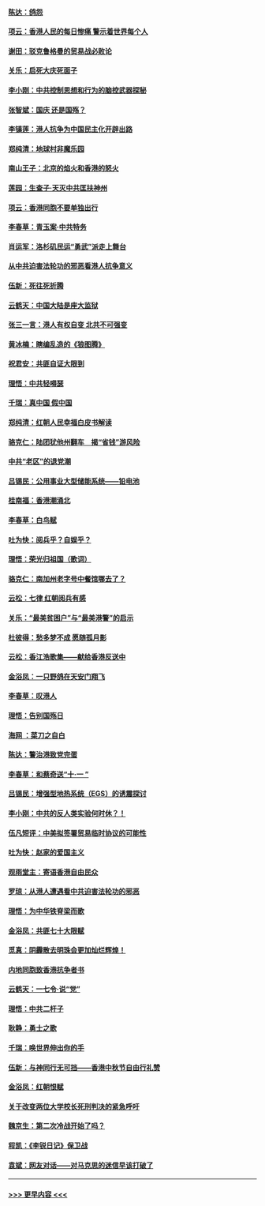 #### [陈达：鸽怨](../pages/nsc993/n11561879.md?t=10021211) 
#### [项云：香港人民的每日惨痛  警示着世界每个人](../pages/nsc993/n11559273.md?t=10021211) 
#### [谢田：驳克鲁格曼的贸易战必败论](../pages/nsc993/n11555840.md?t=10021211) 
#### [关乐：启死大庆死面子](../pages/nsc993/n11556823.md?t=10021211) 
#### [李小刚：中共控制思想和行为的脑控武器探秘](../pages/nsc993/n11556776.md?t=10021211) 
#### [张智斌：国庆  还是国殇？](../pages/nsc993/n11556617.md?t=10021211) 
#### [李镇莲：港人抗争为中国民主化开辟出路](../pages/nsc993/n11556570.md?t=10021211) 
#### [郑纯清：地球村非魔乐园](../pages/nsc993/n11555415.md?t=10021211) 
#### [南山王子：北京的焰火和香港的怒火](../pages/nsc993/n11555318.md?t=10021211) 
#### [莲园：生查子·天灭中共匡扶神州](../pages/nsc993/n11555302.md?t=10021211) 
#### [项云：香港同胞不要单独出行](../pages/nsc993/n11555276.md?t=10021211) 
#### [李春草：青玉案‧中共特务](../pages/nsc993/n11552356.md?t=10021211) 
#### [肖运军：洛杉矶民运“勇武”派走上舞台](../pages/nsc993/n11551595.md?t=10021211) 
#### [从中共迫害法轮功的邪恶看港人抗争意义](../pages/nsc993/n11540858.md?t=10021211) 
#### [伍新：死往死折腾](../pages/nsc993/n11550174.md?t=10021211) 
#### [云鹤天：中国大陆是座大监狱](../pages/nsc993/n11550155.md?t=10021211) 
#### [张三一言：港人有权自变 北共不可强变](../pages/nsc993/n11550132.md?t=10021211) 
#### [黄冰楠：瞎编乱造的《狼图腾》](../pages/nsc993/n11550082.md?t=10021211) 
#### [祝君安：共匪自证大限到](../pages/nsc993/n11550041.md?t=10021211) 
#### [理悟：中共轻嘚瑟](../pages/nsc993/n11547978.md?t=10021211) 
#### [千瑞：真中国 假中国](../pages/nsc993/n11547865.md?t=10021211) 
#### [郑纯清：红朝人民幸福白皮书解读](../pages/nsc993/n11547499.md?t=10021211) 
#### [骆克仁：陆团犹他州翻车　揭“省钱”游风险](../pages/nsc993/n11546977.md?t=10021211) 
#### [中共“老区”的退党潮](../pages/nsc993/n11545995.md?t=10021211) 
#### [吕锡民：公用事业大型储能系统——铅电池](../pages/nsc993/n11545701.md?t=10021211) 
#### [桂南福：香港潮涌北](../pages/nsc993/n11545682.md?t=10021211) 
#### [李春草：白鸟赋](../pages/nsc993/n11545663.md?t=10021211) 
#### [吐为快：阅兵乎？自娱乎？](../pages/nsc993/n11545625.md?t=10021211) 
#### [理悟：荣光归祖国（歌词）](../pages/nsc993/n11545616.md?t=10021211) 
#### [骆克仁：南加州老字号中餐馆哪去了？](../pages/nsc993/n11545120.md?t=10021211) 
#### [云松：七律 红朝阅兵有感](../pages/nsc993/n11542394.md?t=10021211) 
#### [关乐：“最美贫困户”与“最美港警”的启示](../pages/nsc993/n11542252.md?t=10021211) 
#### [杜彼得：愁多梦不成 愿随孤月影](../pages/nsc993/n11540296.md?t=10021211) 
#### [云松：香江浩歌集——献给香港反送中](../pages/nsc993/n11540149.md?t=10021211) 
#### [金浴凤：一只野鸽在天安门翔飞](../pages/nsc993/n11540280.md?t=10021211) 
#### [李春草：叹港人](../pages/nsc993/n11540119.md?t=10021211) 
#### [理悟：告别国殇日](../pages/nsc993/n11539610.md?t=10021211) 
#### [海网 ：菜刀之自白](../pages/nsc993/n11539597.md?t=10021211) 
#### [陈达：警治港致党完蛋](../pages/nsc993/n11538127.md?t=10021211) 
#### [李春草：和蔡奇送“十·一 ”](../pages/nsc993/n11537810.md?t=10021211) 
#### [吕锡民：增强型地热系统（EGS）的诱震探讨](../pages/nsc993/n11537765.md?t=10021211) 
#### [李小刚：中共的反人类实验何时休？！](../pages/nsc993/n11537669.md?t=10021211) 
#### [伍凡短评：中美拟签署贸易临时协议的可能性](../pages/nsc993/n11536773.md?t=10021211) 
#### [吐为快：赵家的爱国主义](../pages/nsc993/n11536750.md?t=10021211) 
#### [观雨堂主：寄语香港自由民众](../pages/nsc993/n11536735.md?t=10021211) 
#### [罗琼：从港人遭遇看中共迫害法轮功的邪恶](../pages/nsc993/n11507862.md?t=10021211) 
#### [理悟：为中华铁脊梁而歌](../pages/nsc993/n11534458.md?t=10021211) 
#### [金浴凤：共匪七十大限赋](../pages/nsc993/n11534434.md?t=10021211) 
#### [觅真：阴霾散去明珠会更加灿烂辉煌！](../pages/nsc993/n11531858.md?t=10021211) 
#### [内地同胞致香港抗争者书](../pages/nsc993/n11531645.md?t=10021211) 
#### [云鹤天：一七令‧说“党”](../pages/nsc993/n11529099.md?t=10021211) 
#### [理悟：中共二杆子](../pages/nsc993/n11529046.md?t=10021211) 
#### [耿静：勇士之歌](../pages/nsc993/n11527562.md?t=10021211) 
#### [千瑞：唤世界伸出你的手](../pages/nsc993/n11526942.md?t=10021211) 
#### [伍新：与神同行无可挡——香港中秋节自由行礼赞](../pages/nsc993/n11526801.md?t=10021211) 
#### [金浴凤：红朝恨赋](../pages/nsc993/n11524312.md?t=10021211) 
#### [关于改变两位大学校长死刑判决的紧急呼吁](../pages/nsc993/n11524103.md?t=10021211) 
#### [魏京生：第二次冷战开始了吗？](../pages/nsc993/n11524023.md?t=10021211) 
#### [程凯：《李锐日记》保卫战](../pages/nsc993/n11522922.md?t=10021211) 
#### [袁斌：网友对话——对马克思的迷信早该打破了](../pages/nsc993/n11522561.md?t=10021211) 

----
#### [ >>> 更早内容 <<< ](../indexes/nsc993-earlier.md)
